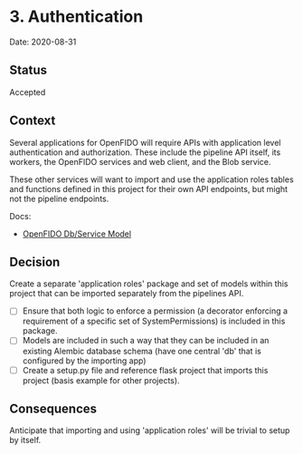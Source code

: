 # 3. Authentication

Date: 2020-08-31

## Status

Accepted

## Context

Several applications for OpenFIDO will require APIs with application level
authentication and authorization. These include the pipeline API itself, its
workers, the OpenFIDO services and web client, and the Blob service.

These other services will want to import and use the application roles tables
and functions defined in this project for their own API endpoints, but might
not the pipeline endpoints.

Docs:
 * [OpenFIDO Db/Service Model](https://app.lucidchart.com/documents/edit/5dcaf4fa-7cad-4ce1-9275-ab86110fc2a6/0_0?shared=true)

## Decision

Create a separate 'application roles' package and set of models within this
project that can be imported separately from the pipelines API.
 - [ ] Ensure that both logic to enforce a permission (a decorator enforcing a
   requirement of a specific set of SystemPermissions) is included in this
   package.
 - [ ] Models are included in such a way that they can be included in an existing
   Alembic database schema (have one central 'db' that is configured by the
   importing app)
 - [ ] Create a setup.py file and reference flask project that imports this project
   (basis example for other projects).

## Consequences

Anticipate that importing and using 'application roles' will be trivial to setup
by itself.
